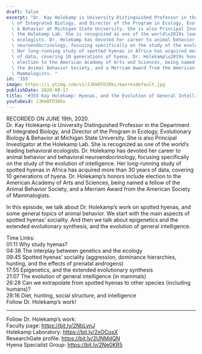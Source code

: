 ```yaml
---
draft: false
excerpt: "Dr. Kay Holekamp is University Distinguished Professor in the Department\
  \ of Integrated Biology, and Director of the Program in Ecology, Evolutionary Biology\
  \ & Behavior at Michigan State University. She is also Principal Investigator at\
  \ the Holekamp Lab. She is recognized as one of the world\u2019s leading behavioral\
  \ ecologists. Dr. Holekamp has devoted her career to animal behavior and behavioral\
  \ neuroendocrinology, focusing specifically on the study of the evolution of intelligence.\
  \ Her long-running study of spotted hyenas in Africa has acquired more than 30 years\
  \ of data, covering 10 generations of hyena. Dr. Holekamp\u2019s honors include\
  \ election to the American Academy of Arts and Sciences, being named a fellow of\
  \ the Animal Behavior Society, and a Merriam Award from the American Society of\
  \ Mammalogists. "
id: '355'
image: https://i.ytimg.com/vi/JJKm0TO30ks/maxresdefault.jpg
publishDate: 2020-08-17
title: '#355 Kay Holekamp: Hyenas, and the Evolution of General Intelligence'
youtubeid: JJKm0TO30ks
---
```

RECORDED ON JUNE 19th, 2020.  
Dr. Kay Holekamp is University Distinguished Professor in the Department of Integrated Biology, and Director of the Program in Ecology, Evolutionary Biology & Behavior at Michigan State University. She is also Principal Investigator at the Holekamp Lab. She is recognized as one of the world’s leading behavioral ecologists. Dr. Holekamp has devoted her career to animal behavior and behavioral neuroendocrinology, focusing specifically on the study of the evolution of intelligence. Her long-running study of spotted hyenas in Africa has acquired more than 30 years of data, covering 10 generations of hyena. Dr. Holekamp’s honors include election to the American Academy of Arts and Sciences, being named a fellow of the Animal Behavior Society, and a Merriam Award from the American Society of Mammalogists. 

In this episode, we talk about Dr. Holekamp’s work on spotted hyenas, and some general topics of animal behavior. We start with the main aspects of spotted hyenas’ sociality. And then we talk about epigenetics and the extended evolutionary synthesis, and the evolution of general intelligence.

Time Links:  
01:11  Why study hyenas?  
04:38  The interplay between genetics and the ecology  
09:45  Spotted hyenas’ sociality (aggression, dominance hierarchies, hunting, and the effects of prenatal androgens)  
17:55  Epigenetics, and the extended evolutionary synthesis  
21:07  The evolution of general intelligence (in mammals)  
26:28  Can we extrapolate from spotted hyenas to other species (including humans)?  
29:16  Diet, hunting, social structure, and intelligence  
  Follow Dr. Holekamp’s work!

---

Follow Dr. Holekamp’s work:  
Faculty page: https://bit.ly/2NbLynJ  
Holekamp Laboratory: https://bit.ly/2xOCosX  
ResearchGate profile: https://bit.ly/2UNMdQN  
Hyena Specialist Group: https://bit.ly/2Ne0KR5
